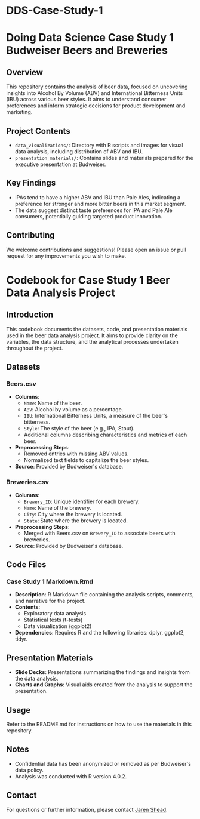 # DDS-Case-Study-1

# Doing Data Science Case Study 1 Budweiser Beers and Breweries 

## Overview
This repository contains the analysis of beer data, focused on uncovering insights into Alcohol By Volume (ABV) and International Bitterness Units (IBU) across various beer styles. It aims to understand consumer preferences and inform strategic decisions for product development and marketing.

## Project Contents
- `data_visualizations/`: Directory with R scripts and images for visual data analysis, including distribution of ABV and IBU.
- `presentation_materials/`: Contains slides and materials prepared for the executive presentation at Budweiser.

## Key Findings
- IPAs tend to have a higher ABV and IBU than Pale Ales, indicating a preference for stronger and more bitter beers in this market segment.
- The data suggest distinct taste preferences for IPA and Pale Ale consumers, potentially guiding targeted product innovation.

## Contributing
We welcome contributions and suggestions! Please open an issue or pull request for any improvements you wish to make.



# Codebook for Case Study 1 Beer Data Analysis Project

## Introduction
This codebook documents the datasets, code, and presentation materials used in the beer data analysis project. It aims to provide clarity on the variables, the data structure, and the analytical processes undertaken throughout the project.

## Datasets
### Beers.csv
- **Columns**:
  - `Name`: Name of the beer.
  - `ABV`: Alcohol by volume as a percentage.
  - `IBU`: International Bitterness Units, a measure of the beer's bitterness.
  - `Style`: The style of the beer (e.g., IPA, Stout).
  - Additional columns describing characteristics and metrics of each beer.
- **Preprocessing Steps**:
  - Removed entries with missing ABV values.
  - Normalized text fields to capitalize the beer styles.
- **Source**: Provided by Budweiser's database.

### Breweries.csv
- **Columns**:
  - `Brewery_ID`: Unique identifier for each brewery.
  - `Name`: Name of the brewery.
  - `City`: City where the brewery is located.
  - `State`: State where the brewery is located.
- **Preprocessing Steps**:
  - Merged with Beers.csv on `Brewery_ID` to associate beers with breweries.
- **Source**: Provided by Budweiser's database.

## Code Files
### Case Study 1 Markdown.Rmd
- **Description**: R Markdown file containing the analysis scripts, comments, and narrative for the project.
- **Contents**:
  - Exploratory data analysis
  - Statistical tests (t-tests)
  - Data visualization (ggplot2)
- **Dependencies**: Requires R and the following libraries: dplyr, ggplot2, tidyr.

## Presentation Materials
- **Slide Decks**: Presentations summarizing the findings and insights from the data analysis.
- **Charts and Graphs**: Visual aids created from the analysis to support the presentation.

## Usage
Refer to the README.md for instructions on how to use the materials in this repository.

## Notes
- Confidential data has been anonymized or removed as per Budweiser's data policy.
- Analysis was conducted with R version 4.0.2.

## Contact
For questions or further information, please contact [Jaren Shead](jshead@smu.edu).
